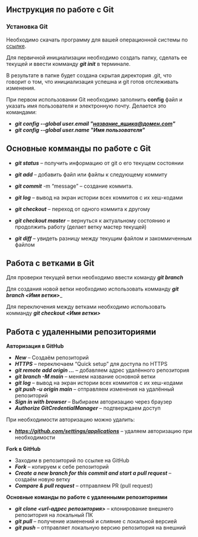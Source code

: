## **Инструкция по работе с Git**

### **Установка Git**

Необходимо скачать программу для вашей операционной системы по [ссылке](https://git-scm.com/downloads).


Для первичной инициализации необходимо создать папку, сделать ее текущей и ввести комманду *__git init__*  в терминале.

В результате в папке будет создана скрытая директория .git, что говорит о том, что инициализация успешна и git готов отслеживать изменения.

При первом использовании Git необходимо заполнить **config** файл и указать имя пользователя и электронную почту. Делается это командами:
* __*git config --global user.email "название_ящика@домен.com"*__
* __*git config --global user.name "Имя пользователя"*__

## **Основные комманды по работе с Git**

* _**git status**_ – получить информацию от git о его текущем состоянии

* _**git add**_ – добавить файл или файлы к следующему коммиту

*  _**git commit**_ -m “message” – создание коммита.

* _**git log**_ – вывод на экран истории всех коммитов с их хеш-кодами

* _**git checkout**_ – переход от одного коммита к другому

* _**git checkout master**_ – вернуться к актуальному состоянию и продолжить работу (делает ветку мастер текущей)
*  _**git diff**_ – увидеть разницу между текущим файлом и закоммиченным файлом

## **Работа с ветками в Git**

Для проверки текущей ветки необходимо ввести команду _**git branch**_ 


Для создания новой ветки необходимо использовать комманду _**git branch <Имя ветки>**__

Для переключения между ветками необходимо использовать комманду _**git checkout <Имя ветки>**_


## **Работа с удаленными репозиториями**

**Авторизация в GitHub**

+ ***New*** – Создаём репозиторий
+ ***HTTPS*** – переключаем “Quick setup” для доступа по HTTPS
+ ***git remote add origin …*** – добавляем адрес удалённого репозитория
+ ***git branch -M main*** – меняем название основной ветки
+ ***git log*** – вывод на экран истории всех коммитов с их хеш-кодами
+ ***git push -u origin main*** – отправляем изменения на удалённый репозиторий
+ ***Sign in with browser*** – Выбираем авторизацию через браузер
+ ***Authorize GitCredentialManager*** – подтверждаем доступ

При необходимости авторизацию можно удалить:
+ ***https://github.com/settings/applications*** – удаляем авторизацию при
необходимости

**Fork в GitHub**
+ Заходим в репозиторий по ссылке на GitHub
+ ***Fork*** – копируем к себе репозиторий
+ ***Create a new branch for this commit and start a pull request*** – создаём новую ветку
+ ***Compare & pull request*** – отправляем PR (pull request)

**Основные команды по работе с удаленными репозиториями**

+ ***git clone <url-адрес репозитория>*** – клонирование внешнего репозитория на
локальный ПК
+ ***git pull*** – получение изменений и слияние с локальной версией
+ ***git push*** – отправляет локальную версию репозитория на внешний










